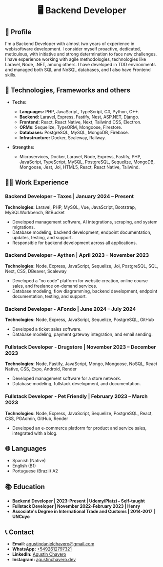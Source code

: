 <h1 align="center">🖥️ Backend Developer</h1>

## 📄 Profile 
I'm a Backend Developer with almost two years of experience in web/software development. 
I consider myself proactive, dedicated, meticulous, with initiative and strong determination to face new challenges. 
I have experience working with agile methodologies, technologies like Laravel, Node, .NET, among others. 
I have developed in TDD environments and managed both SQL and NoSQL databases, and I also have Frontend skills.

## 🧠 Technologies, Frameworks and others 

- **Techs:** 
  - **Languages:** PHP, JavaScript, TypeScript, C#, Python, C++.
  - **Backend:** Laravel, Express, Fastify, Nest, ASP.NET, Django.
  - **Frontend:** React, React Native, Next, Tailwind CSS, Electron.
  - **ORMs:** Sequelize, TypeORM, Mongoose, Firestore.
  - **Databases:** PostgreSQL, MySQL, MongoDB, Firebase.
  - **Infrastructure:** Docker, Scaleway, Railway.

- **Strengths:** 
  - Microservices, Docker, Laravel, Node, Express, Fastify, PHP, JavaScript, TypeScript, MySQL, PostgreSQL, Sequelize, MongoDB, Mongoose, Jest, Joi, HTML5, React, React Native, Tailwind.

## 👨‍💼 Work Experience

### Backend Developer – Taxes | January 2024 – Present
**Technologies:** Laravel, PHP, MySQL, Vue, JavaScript, Bootstrap, MySQLWorkbench, BitBucket
- Developed management software, AI integrations, scraping, and system migrations.
- Database modeling, backend development, endpoint documentation, updates, testing, and support.
- Responsible for backend development across all applications.

### Backend Developer – Aythen | April 2023 – November 2023
**Technologies:** Node, Express, JavaScript, Sequelize, Joi, PostgreSQL, SQL, Next, CSS, DBeaver, Scaleway
- Developed a “no code” platform for website creation, online course sales, and freelance on-demand services.
- Database modeling, flow diagramming, backend development, endpoint documentation, testing, and support.

### Backend Developer - AFondo | June 2024 – July 2024
**Technologies:** Node, Express, JavaScript, Sequelize, PostgreSQL, GitHub
- Developed a ticket sales software.
- Database modeling, payment gateway integration, and email sending.

### Fullstack Developer - Drugstore | November 2023 – December 2023
**Technologies:** Node, Fastify, JavaScript, Mongo, Mongoose, NoSQL, React Native, CSS, Expo, Android, Render
- Developed management software for a store network.
- Database modeling, fullstack development, and documentation.

### Fullstack Developer - Pet Friendly | February 2023 – March 2023
**Technologies:** Node, Express, JavaScript, Sequelize, PostgreSQL, React, CSS, PGAdmin, GitHub, Render
- Developed an e-commerce platform for product and service sales, integrated with a blog.

## 🌐 Languages
- Spanish (Native)
- English (B1)
- Portuguese (Brazil) A2

## 📚 Education
- **Backend Developer | 2023-Present | Udemy/Platzi – Self-taught**
- **Fullstack Developer | November 2022-February 2023 | Henry**
- **Associate's Degree in International Trade and Customs | 2014-2017 | UNCuyo**

## 📞 Contact
- **Email:** [agustindanielchavero@gmail.com](mailto:agustindanielchavero@gmail.com)
- **WhatsApp:** [+5492612797321](https://api.whatsapp.com/send?phone=5492612797321)
- **LinkedIn:** [Agustin Chavero](https://www.linkedin.com/in/agustinchavero/)
- **Instagram:** [agustinchavero.dev](https://www.instagram.com/agustinchavero.dev/)
